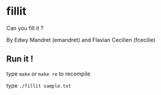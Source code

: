 # fillit
Can you fill it ?

By Edwy Mandret (emandret) and Flavian Cecilien (fcecilie)

## Run it !

type `make` or `make re` to recompile

type `./fillit sample.txt`
